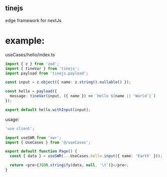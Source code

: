 ## tinejs

edge framework for nextJs

# example: 

useCases/hello/index.ts
```typescript
import { z } from 'zod';
import { tineVar } from 'tinejs';
import payload from 'tinejs.payload';

const input = z.object({ name: z.string().nullable() });

const hello = payload({
  message: tineVar(input, ({ name }) => `Hello ${name || 'World'}`)
});

export default hello.withInput(input);
```

usage:
```typescript
'use client';

import useSWR from 'swr';
import { UseCases } from '@/useCases';

export default function Page() {
  const { data } = useSWR(...UseCases.hello.input({ name: 'Earth' }));

  return <pre>{JSON.stringify(data, null, '\t')}</pre>;
}
```
